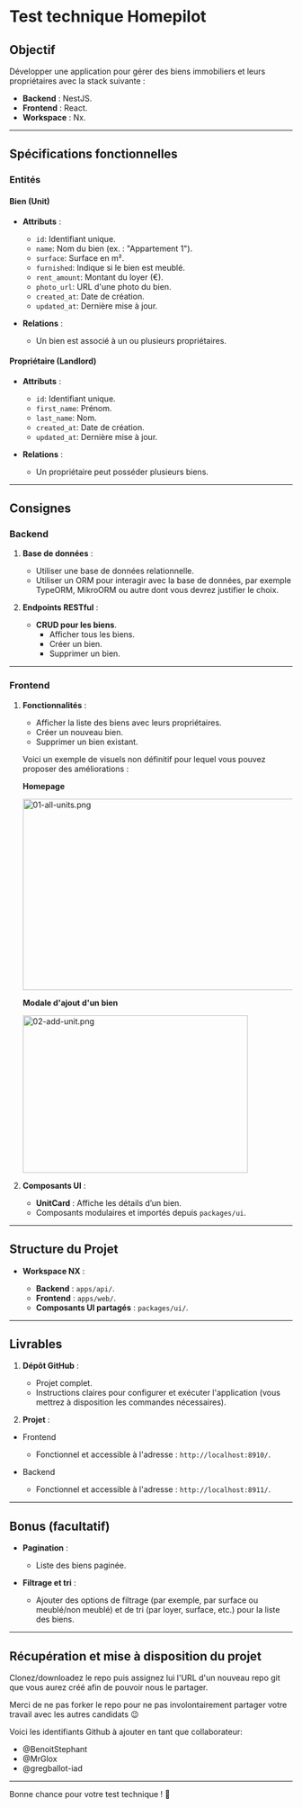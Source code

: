 # **Test technique Homepilot**

## **Objectif**

Développer une application pour gérer des biens immobiliers et leurs propriétaires avec la stack suivante :

- **Backend** : NestJS.
- **Frontend** : React.
- **Workspace** : Nx.

---

## **Spécifications fonctionnelles**

### **Entités**

#### **Bien (Unit)**

- **Attributs** :

  - `id`: Identifiant unique.
  - `name`: Nom du bien (ex. : "Appartement 1").
  - `surface`: Surface en m².
  - `furnished`: Indique si le bien est meublé.
  - `rent_amount`: Montant du loyer (€).
  - `photo_url`: URL d'une photo du bien.
  - `created_at`: Date de création.
  - `updated_at`: Dernière mise à jour.

- **Relations** :
  - Un bien est associé à un ou plusieurs propriétaires.

#### **Propriétaire (Landlord)**

- **Attributs** :

  - `id`: Identifiant unique.
  - `first_name`: Prénom.
  - `last_name`: Nom.
  - `created_at`: Date de création.
  - `updated_at`: Dernière mise à jour.

- **Relations** :
  - Un propriétaire peut posséder plusieurs biens.

---

## **Consignes**

### **Backend**

1. **Base de données** :

   - Utiliser une base de données relationnelle.
   - Utiliser un ORM pour interagir avec la base de données, par exemple TypeORM, MikroORM ou autre dont vous devrez justifier le choix.

2. **Endpoints RESTful** :

   - **CRUD pour les biens**.
     - Afficher tous les biens.
     - Créer un bien.
     - Supprimer un bien.

---

### **Frontend**

1. **Fonctionnalités** :

   - Afficher la liste des biens avec leurs propriétaires.
   - Créer un nouveau bien.
   - Supprimer un bien existant.

   Voici un exemple de visuels non définitif pour lequel vous pouvez proposer des améliorations :

   **Homepage**

   <img src="screens/01-all-units.png" alt="01-all-units.png" style="width:640px;height:340px;">

   **Modale d'ajout d'un bien**

   <img src="screens/02-add-unit.png" alt="02-add-unit.png" style="width:400px;height:280px;">

2. **Composants UI** :

   - **UnitCard** : Affiche les détails d’un bien.
   - Composants modulaires et importés depuis `packages/ui`.

---

## **Structure du Projet**

- **Workspace NX** :

  - **Backend** : `apps/api/`.
  - **Frontend** : `apps/web/`.
  - **Composants UI partagés** : `packages/ui/`.

---

## **Livrables**

1. **Dépôt GitHub** :

   - Projet complet.
   - Instructions claires pour configurer et exécuter l'application (vous mettrez à disposition les commandes nécessaires).

2. **Projet** :

- Frontend

  - Fonctionnel et accessible à l'adresse : `http://localhost:8910/`.

- Backend

  - Fonctionnel et accessible à l'adresse : `http://localhost:8911/`.

---

## **Bonus (facultatif)**

- **Pagination** :

  - Liste des biens paginée.

- **Filtrage et tri** :

  - Ajouter des options de filtrage (par exemple, par surface ou meublé/non meublé) et de tri (par loyer, surface, etc.) pour la liste des biens.

---

## **Récupération et mise à disposition du projet**

Clonez/downloadez le repo puis assignez lui l'URL d'un nouveau repo git que vous aurez créé afin de pouvoir nous le partager.

Merci de ne pas forker le repo pour ne pas involontairement partager votre travail avec les autres candidats 😉

Voici les identifiants Github à ajouter en tant que collaborateur:

- @BenoitStephant
- @MrGlox
- @gregballot-iad

---

Bonne chance pour votre test technique ! 🐣
